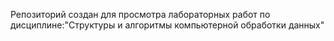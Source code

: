 Репозиторий создан для просмотра лабораторных работ по дисциплине:"Структуры и алгоритмы компьютерной обработки данных"

